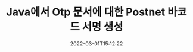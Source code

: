---
############################# Static ############################
layout: "auto-gen-signature"
date: 2022-03-01T15:12:22
draft: false
operation: Sign
signaturetype: Barcode
codetype: Postnet
fileformat: Otp
productName: Java
lang: ko
productCode: java
otherformats: pdf doc docx docm dot dotm dotx odt ott rtf xls xlsx xlsm xlsb csv ods ots xltx xltm ppt pptx pps ppsx odp otp potx potm pptm ppsm png jpg bmp gif tiff svg webp wmf
breadcrumb: Put  Barcode signature on Otp for Java

############################# Head ############################
head_title: "Java의 Postnet 바코드로 Otp 문서에 전자 서명"
head_description: "Postnet Barcode Signature를 생성하고 몇 줄의 코드를 사용하여 Java를 사용하여 Otp 문서에 넣습니다. 다양한 파일 형식에 서명하려면 GroupDocs 문서 서명 API를 사용하십시오."

############################# Header ############################
title: "Java에서 Otp 문서에 대한 Postnet 바코드 서명 생성"
description: "Postnet 바코드로 Otp 비즈니스 문서에 전자 서명하세요. 서명 옵션을 설정하는 몇 줄의 코드로 빠르고 쉽게 바코드 서명을 생성합니다."
bg_image: "https://cms.admin.containerize.com/templates/aspose/App_Themes/V3/images/bg/header1.png"
bg_overlay: false
button:
    enable: true

############################# SubMenu ############################
submenu:
    enable: true

    left:
        img_alt: "GroupDocs.Signature for Java"
        image: "https://cms.admin.containerize.com/templates/groupdocs/images/product-logos/90x90-noborder/groupdocs-signature-java.png"
        product: "GroupDocs.Signature"
        platform: "Java"



############################# About ############################
about:
    enable: true
    title: "GroupDocs.Signature for Java Barcode signatures API 정보."
    content: |
        [GroupDocs.Signature for Java](https://products.groupdocs.com/signature/java/)은 UPCA, UPCE, EAN13, EAN14, Code39, Code39Extended, Code128, Codabar, Postnet, ISBN과 같은 바코드 유형을 사용하여 디지털 문서 전자 서명을 관리하는 빠르고 쉬운 API입니다. , ITF14 및 기타 다수. 고객은 필요한 텍스트를 제공하는 바코드를 쉽게 생성하여 PDF, Microsoft Office Words 문서, Microsoft Office Excel 통합 문서, MS PowerPoint 프레젠테이션, Adobe Photoshop 파일 및 다양한 이미지 형식에 넣을 수 있습니다. 문서에 배치된 바코드는 업데이트, 검색, 확인, 삭제 또는 미리 볼 수 있습니다. 또한 바코드 사용자 정의가 지원됩니다.
    

############################# Steps ############################
steps:
    enable: true
    title_left: "Java에서 Barcode으로 Otp에 서명하는 단계"
    content_left: |
        [GroupDocs.Signature for Java](https://products.groupdocs.com/signature/java/)은 Barcode 서명으로 Otp 문서에 빠르고 쉽게 서명할 수 있는 기능을 제공합니다.
        
        * 경로 또는 메모리 스트림으로 서명해야 하는 Otp 파일을 제공하는 Signature 클래스의 인스턴스 생성
        * SignOptions 클래스를 인스턴스화하고 필요한 모든 데이터를 설정합니다.
        * 출력 Otp 파일 또는 메모리 스트림을 전달하는 Signature.Sign() 메서드를 호출합니다.

    title_right: " 시스템 요구 사항"
    content_right: |
        GroupDocs.Signature for Java은(는) 모든 주요 플랫폼 및 운영 체제에서 지원됩니다. 아래 코드를 실행하기 전에 시스템에 다음 전제 조건이 설치되어 있는지 확인하십시오.

        * 운영 체제: Microsoft Windows, Linux, MacOS
        * 개발 환경: NetBeans, Intellij IDEA, Eclipse, etc.
        * Java runtime: J2SE 6.0 and above
        * [Maven](https://repository.groupdocs.com/webapp/#/artifacts/browse/tree/General/repo/com/groupdocs/groupdocs-signature)에서 최신 GroupDocs.Signature for Java 가져오기
         
    code: |
        ```java    
                
        // Set up input Otp file
        String filePath = "input.otp";
        // Set up output file
        String outputFilePath = "output.otp";

        // Instantiate Signature for input file
        Signature signature = new Signature(filePath);

        // create barcode option with predefined barcode text
        BarcodeSignOptions options = new BarcodeSignOptions("John Smith");

        // setup Barcode encoding type
        options.setEncodeType(BarcodeTypes.Postnet);

        // set signature position
        options.setLeft(50);
        options.setTop(50);
        options.setWidth(200);
        options.setHeight(50);

        // sign Otp document
        SignResult result = signature.sign(outputFilePath, options);

        ```

############################# Demos ############################
demos:
    enable: true
    title: "Barcode 라이브 데모로 Otp 문서 서명"
    content: |
       지금 바로 [GroupDocs.Signature 앱](https://products.groupdocs.app/signature/family) 웹사이트에서 다양한 서명으로 Otp 파일에 서명하세요. 무료 온라인 데모가 여러분을 기다리고 있습니다.

        
############################# About Formats ############################
about_formats:
    enable: true
    format:
        # format loop
        - icon: "fas fa-barcode"
          title: "About Postnet Barcode"
          content: |
            POSTNET(Postal Numeric Encoding Technique)은 미국 우편 서비스에서 우편 발송을 지원하기 위해 사용하는 바코드 기호입니다.
          characterset: |
             숫자(0-9).
          textcapacity: |
             최대 11자입니다.
          image: |
             iVBORw0KGgoAAAANSUhEUgAAACcAAAAjCAYAAAAXMhMjAAAAAXNSR0IArs4c6QAAAARnQU1BAACxjwv8YQUAAAAJcEhZcwAADsMAAA7DAcdvqGQAAACeSURBVFhH7c7BCkMxEELR/P9Pp1LoRrCXpi4Cbw5kIRKZtS82x52a407Ncae+HrfWer8Pyr+i/3NcQv/nuIT+z3EJ/X/Ocf9mlxuhsXZ2uREaa2eXG6Gxdna5ERprZ5cbobF2drkRGmtnlxuhsXZ2uREaa2eXG6Gxdna5ERprZ5cbobF2drkRGmtnlxuhsXZ2ubnAHHdqjjt18XF7vwDevzbHqsQWPwAAAABJRU5ErkJggg==

          link: ""

############################# More Formats ############################
more_formats:
    enable: true
    title: "Java에 대해 지원되는 기타 Barcode 서명"
    content: |
        "다른 서명 유형으로 Otp에 서명할 수도 있습니다. 아래 목록을 참조하십시오."
    format: 
        
       
back_to_top:
    enable: true
---
